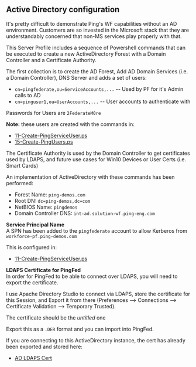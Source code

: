 ## Active Directory configuration
It's pretty difficult to demonstrate Ping's WF capabilities without an AD environment. Customers are so invested in the Microsoft stack that they are understandably concerned that non-MS services play properly with that. 
  
This Server Profile includes a sequence of Powershell commands that can be executed to create a new ActiveDirectory Forest with a Domain Controller and a Certificate Authority.
    
The first collection is to create the AD Forest, Add AD Domain Services (i.e. a Domain Controller), DNS Server and adds a set of users:  
* `cn=pingfederate,ou=ServiceAccounts,...` -- Used by PF for it's Admin calls to AD
* `cn=pinguser1,ou=UserAccounts,...` -- User accounts to authenticate with
  
Passwords for Users are `2FederateM0re`

**Note:** these users are created with the commands in:  
* [11-Create-PingServiceUser.ps](ActiveDirectory/00-Install-and-Configure-Domain-Controller/11-Create-PingServiceUser.ps)
* [15-Create-PingUsers.ps](ActiveDirectory/00-Install-and-Configure-Domain-Controller/15-Create-PingUsers.ps)
  
The Certificate Authority is used by the Domain Controller to get certificates used by LDAPS, and future use cases for Win10 Devices or User Certs (i.e. Smart Cards)

An implementation of ActiveDirectory with these commands has been performed:  

* Forest Name: `ping-demos.com`
* Root DN: `dc=ping-demos,dc=com`
* NetBIOS Name: `pingdemos`
* Domain Controller DNS: `int-ad.solution-wf.ping-eng.com`

**Service Principal Name**  
A SPN has been added to the `pingfederate` account to allow Kerberos from `workforce-pf.ping-demos.com`

This is configured in:
* [11-Create-PingServiceUser.ps](ActiveDirectory/00-Install-and-Configure-Domain-Controller/11-Create-PingServiceUser.ps)

**LDAPS Certificate for PingFed**  
In order for PingFed to be able to connect over LDAPS, you will need to export the certificate.  

I use Apache Directory Studio to connect via LDAPS, store the certificate for this Session, and Export it from there (Preferences --> Connections --> Certificate Validation --> Temporary Trusted).   
  
The certificate should be the *untitled* one  
  
Export this as a `.DER` format and you can import into PingFed.  

If you are connecting to this ActiveDirectory instance, the cert has already been exported and stored here:  
* [AD LDAPS Cert](ActiveDirectory/solution-wf-ad-cert.crt)
